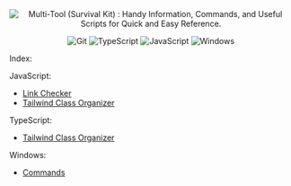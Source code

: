 <div align="center">
 

 
<img src="https://github.com/devartes/Multi-Tool/blob/main/images/png/multi-tool.png"  alt="Multi-Tool (Survival Kit) : Handy Information, Commands, and Useful Scripts for Quick and Easy Reference. ">


![Git](https://img.shields.io/badge/git-%23F05033.svg?style=for-the-badge&logo=git&logoColor=white) ![TypeScript](https://img.shields.io/badge/typescript-%23007ACC.svg?style=for-the-badge&logo=typescript&logoColor=white) ![JavaScript](https://img.shields.io/badge/javascript-%23323330.svg?style=for-the-badge&logo=javascript&logoColor=%23F7DF1E) ![Windows](https://img.shields.io/badge/Windows-0078D6?style=for-the-badge&logo=windows&logoColor=white)

</div>




Index:
  
JavaScript:
  - [Link Checker](https://github.com/devartes/Multi-Tool/blob/main/javascript/testlink/testlink.md)
  - [Tailwind Class Organizer](https://github.com/devartes/Multi-Tool/blob/main/javascript/tailwind-class-organizer/tailwind-class-organizer-js.md)

TypeScript:
  - [Tailwind Class Organizer](https://github.com/devartes/Multi-Tool/blob/main/typescript/tailwind-class-organizer/tailwind-class-organizer-ts.md)

Windows:
  - [Commands](https://github.com/devartes/Multi-Tool/blob/main/windows/commands.md)
